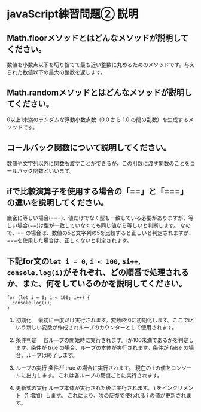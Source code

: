 # javaScript練習問題② 説明

## Math.floorメソッドとはどんなメソッドが説明してください。
数値を小数点以下を切り捨てて最も近い整数に丸めるためのメソッドです。与えられた数値以下の最大の整数を返します。
## Math.randomメソッドとはどんなメソッドが説明してください。
0以上1未満のランダムな浮動小数点数（0.0 から 1.0 の間の乱数）を生成するメソッドです。
## コールバック関数について説明してください。
数値や文字列以外に関数も渡すことができるが、この引数に渡す関数のことをコールバック関数といいます。
## ifで比較演算子を使用する場合の「==」と「===」の違いを説明してください。
厳密に等しい場合(===)、値だけでなく型も一致している必要がありますが、等しい場合(==)は型が一致していなくても同じ値なら等しいと判断します。
なので、== の場合は、数値の5と文字列の5を比較すると正しいと判定されますが、===を使用した場合は、正しくないと判定されます。
## 下記for文の`let i = 0`, `i < 100`, `$i++`, `console.log(i)`がそれぞれ、どの順番で処理されるか、また、何をしているのかを説明してください。

```
for (let i = 0; i < 100; i++) {
  console.log(i);
}
```

1. 初期化　
最初に一度だけ実行されます。変数iを0に初期化します。ここでiという新しい変数が作成されループのカウンターとして使用されます。

2. 条件判定　
各ループの開始時に実行されます。iが100未満であるかを判定します。条件が true の場合、ループの本体が実行されます。条件が false の場合、ループは終了します。

3. ループの実行
条件が true の場合に実行されます。
現在の i の値をコンソールに出力します。
これは各ループの反復ごとに実行されます。

4. 更新式の実行
ループ本体が実行された後に実行されます。
i をインクリメント（1 増加）します。
これにより、次の反復で使われる i の値が更新されます。